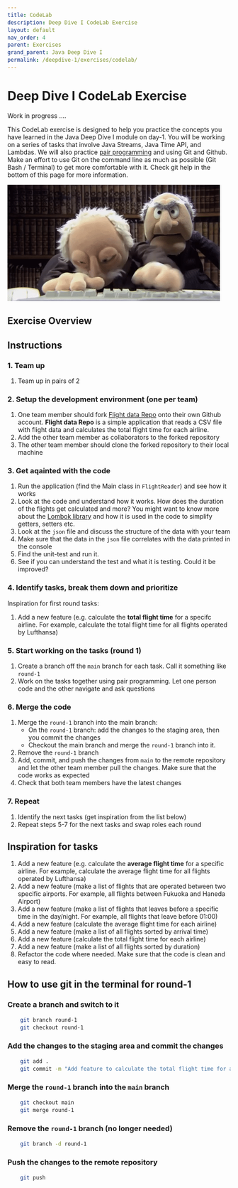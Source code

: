 ```yaml
---
title: CodeLab
description: Deep Dive I CodeLab Exercise
layout: default
nav_order: 4
parent: Exercises
grand_parent: Java Deep Dive I
permalink: /deepdive-1/exercises/codelab/
---
```


# Deep Dive I CodeLab Exercise

Work in progress ....

This CodeLab exercise is designed to help you practice the concepts you have learned in the Java Deep Dive I module on day-1. You will be working on a series of tasks that involve Java Streams, Java Time API, and Lambdas. We will also practice [pair programming](../../toolbox/sys/projectmanagement/pairprogramming.md) and using Git and Github. Make an effort to use Git on the command line as much as possible (Git Bash / Terminal) to get more comfortable with it. Check git help in the bottom of this page for more information.

![Pair programming](./images/pairprogramming.gif)

## Exercise Overview

## Instructions

### 1. Team up

1. Team up in pairs of 2

### 2. Setup the development environment (one per team)

1. One team member should fork [Flight data Repo](https://github.com/dat3Cph/flightapp) onto their own Github account. **Flight data Repo** is a simple application that reads a CSV file with flight data and calculates the total flight time for each airline.
2. Add the other team member as collaborators to the forked repository
3. The other team member should clone the forked repository to their local machine

### 3. Get aqainted with the code

1. Run the application (find the Main class in `FlightReader`) and see how it works
2. Look at the code and understand how it works. How does the duration of the flights get calculated and more? You might want to
know more about the [Lombok library](../../toolbox/java/deepdive/lombok.md) and how it is used in the code to simplify getters, setters etc.
3. Look at the `json` file and discuss the structure of the data with your team
4. Make sure that the data in the `json` file correlates with the data printed in the console
5. Find the unit-test and run it.
6. See if you can understand the test and what it is testing. Could it be improved?

### 4. Identify tasks, break them down and prioritize

Inspiration for first round tasks:

1. Add a new feature (e.g. calculate the **total flight time** for a specifc airline. For example, calculate the total flight time for all flights operated by Lufthansa)

### 5. Start working on the tasks (round 1)

1. Create a branch off the `main` branch for each task. Call it something like `round-1`
2. Work on the tasks together using pair programming. Let one person code and the other navigate and ask questions

### 6. Merge the code

1. Merge the `round-1` branch into the main branch:
   - On the `round-1` branch: add the changes to the staging area, then you commit the changes
   - Checkout the main branch and merge the `round-1` branch into it.
2. Remove the `round-1` branch
3. Add, commit, and push the changes from `main` to the remote repository and let the other team member pull the changes. Make sure that the code works as expected
4. Check that both team members have the latest changes

### 7. Repeat

1. Identify the next tasks (get inspiration from the list below)
2. Repeat steps 5-7 for the next tasks and swap roles each round

## Inspiration for tasks

1. Add a new feature (e.g. calculate the **average flight time** for a specific airline. For example, calculate the average flight time for all flights operated by Lufthansa)
2. Add a new feature (make a list of flights that are operated between two specific airports. For example, all flights between Fukuoka and Haneda Airport)
3. Add a new feature (make a list of flights that leaves before a specific time in the day/night. For example, all flights that leave before 01:00)
4. Add a new feature (calculate the average flight time for each airline)
5. Add a new feature (make a list of all flights sorted by arrival time)
6. Add a new feature (calculate the total flight time for each airline)
7. Add a new feature (make a list of all flights sorted by duration)
8. Refactor the code where needed. Make sure that the code is clean and easy to read.

## How to use git in the terminal for round-1

### Create a branch and switch to it

```bash
    git branch round-1
    git checkout round-1
```

### Add the changes to the staging area and commit the changes

```bash
    git add .
    git commit -m "Add feature to calculate the total flight time for a specific airline"
```

### Merge the `round-1` branch into the `main` branch

```bash
    git checkout main
    git merge round-1
```

### Remove the `round-1` branch (no longer needed)

```bash
    git branch -d round-1
```

### Push the changes to the remote repository

```bash
    git push
```
